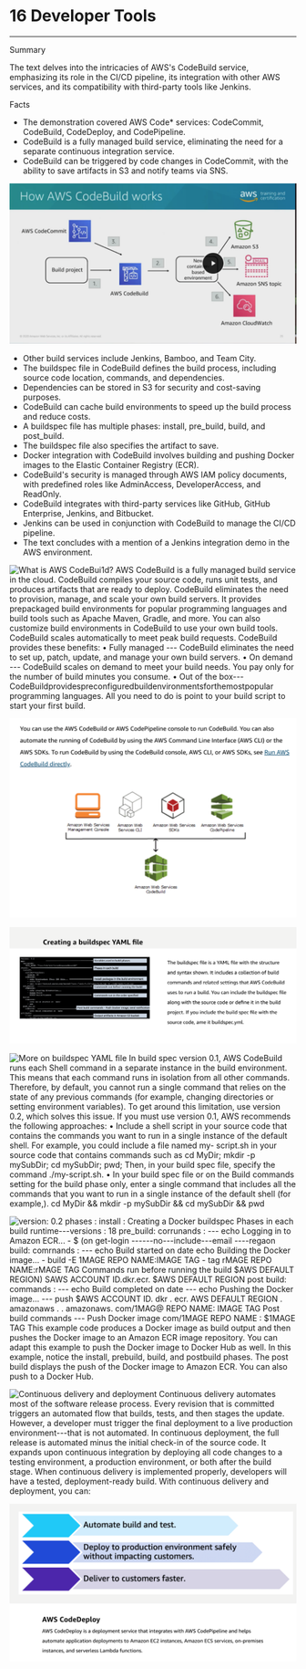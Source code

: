 # 16 Developer Tools



---

Summary

The text delves into the intricacies of AWS's CodeBuild service, emphasizing its role in the CI/CD pipeline, its integration with other AWS services, and its compatibility with third-party tools like Jenkins.

Facts

- The demonstration covered AWS Code* services: CodeCommit, CodeBuild, CodeDeploy, and CodePipeline.
- CodeBuild is a fully managed build service, eliminating the need for a separate continuous integration service.
- CodeBuild can be triggered by code changes in CodeCommit, with the ability to save artifacts in S3 and notify teams via SNS.



![How AWS CodeBuild works AWS CodeCommit Build project AWS CodeBuiId Nev. contain based environment aws training and certification Amazon S3 Amazon SNS topic Amazon CloudWatch ](../../../media/AWS-DevOps-Module-4-16-Developer-Tools-image1.png)

- Other build services include Jenkins, Bamboo, and Team City.
- The buildspec file in CodeBuild defines the build process, including source code location, commands, and dependencies.
- Dependencies can be stored in S3 for security and cost-saving purposes.
- CodeBuild can cache build environments to speed up the build process and reduce costs.
- A buildspec file has multiple phases: install, pre_build, build, and post_build.
- The buildspec file also specifies the artifact to save.
- Docker integration with CodeBuild involves building and pushing Docker images to the Elastic Container Registry (ECR).
- CodeBuild's security is managed through AWS IAM policy documents, with predefined roles like AdminAccess, DeveloperAccess, and ReadOnly.
- CodeBuild integrates with third-party services like GitHub, GitHub Enterprise, Jenkins, and Bitbucket.
- Jenkins can be used in conjunction with CodeBuild to manage the CI/CD pipeline.
- The text concludes with a mention of a Jenkins integration demo in the AWS environment.



![What is AWS CodeBui1d? AWS CodeBuild is a fully managed build service in the cloud. CodeBuild compiles your source code, runs unit tests, and produces artifacts that are ready to deploy. CodeBuild eliminates the need to provision, manage, and scale your own build servers. It provides prepackaged build environments for popular programming languages and build tools such as Apache Maven, Gradle, and more. You can also customize build environments in CodeBuild to use your own build tools. CodeBuild scales automatically to meet peak build requests. CodeBuild provides these benefits: • Fully managed --- CodeBuild eliminates the need to set up, patch, update, and manage your own build servers. • On demand --- CodeBuild scales on demand to meet your build needs. You pay only for the number of build minutes you consume. • Out of the box---CodeBuildprovidespreconfiguredbuildenvironmentsforthemostpopular programming languages. All you need to do is point to your build script to start your first build. ](../../../media/AWS-DevOps-Module-4-16-Developer-Tools-image2.png)



![You can use the AWS CodeBuild or AWS CodePipeline console to run CodeBuild. You can also automate the running of CodeBuild by using the AWS Command Line Interface (AWS CLI) or the AWS SDKs. To run CodeBuild by using the CodeBuild console, AWS CLI, or AWS SDKs, see Run AWS CodeBuild directly. Amazon Web Servicæ Management Onsole Amazon Web Serv'icæ CLI Amazon Web Servicæ Amazon Web Servicæ OdePipeline Amazon Web Servicæ Odeauild ](../../../media/AWS-DevOps-Module-4-16-Developer-Tools-image3.png)



![](../../../media/AWS-DevOps-Module-4-16-Developer-Tools-image4.png)



![More on buildspec YAML file In build spec version 0.1, AWS CodeBuild runs each Shell command in a separate instance in the build environment. This means that each command runs in isolation from all other commands. Therefore, by default, you cannot run a single command that relies on the state of any previous commands (for example, changing directories or setting environment variables). To get around this limitation, use version 0.2, which solves this issue. If you must use version 0.1, AWS recommends the following approaches: • Include a shell script in your source code that contains the commands you want to run in a single instance of the default shell. For example, you could include a file named my- script.sh in your source code that contains commands such as cd MyDir; mkdir -p mySubDir; cd mySubDir; pwd; Then, in your build spec file, specify the command ./my-script.sh. • In your build spec file or on the Build commands setting for the build phase only, enter a single command that includes all the commands that you want to run in a single instance of the default shell (for example,). cd MyDir && mkdir -p mySubDir && cd mySubDir && pwd ](../../../media/AWS-DevOps-Module-4-16-Developer-Tools-image5.png)



![version: 0.2 phases : install : Creating a Docker buildspec Phases in each build runtime---versions : 18 pre_build: corrunands : --- echo Logging in to Amazon ECR... - $ (on get-login ------no---include---email ----regaon build: comrnands : --- echo Build started on date echo Building the Docker image... - build -E $1MAGE REPO NAME:$IMAGE TAG - tag $rMAGE REPO NAME:$rMAGE TAG Commands run before running the build $AWS DEFAULT REGION) SAWS ACCOUNT ID.dkr.ecr. $AWS DEFAULT REGION post build: commands : --- echo Build completed on date --- echo Pushing the Docker image... --- push $AWS ACCOUNT ID. dkr . ecr. $AWS DEFAULT REGION . amazonaws . . amazonaws. com/$1MAG@ REPO NAME: $IMAGE TAG Post build commands --- Push Docker image com/$1MAGE REPO NAME : $1MAGE TAG This example code produces a Docker image as build output and then pushes the Docker image to an Amazon ECR image repository. You can adapt this example to push the Docker image to Docker Hub as well. In this example, notice the install, prebuild, build, and postbuild phases. The post build displays the push of the Docker image to Amazon ECR. You can also push to a Docker Hub. ](../../../media/AWS-DevOps-Module-4-16-Developer-Tools-image6.png)



![Continuous delivery and deployment Continuous delivery automates most of the software release process. Every revision that is committed triggers an automated flow that builds, tests, and then stages the update. However, a developer must trigger the final deployment to a live production environment---that is not automated. In continuous deployment, the full release is automated minus the initial check-in of the source code. It expands upon continuous integration by deploying all code changes to a testing environment, a production environment, or both after the build stage. When continuous delivery is implemented properly, developers will have a tested, deployment-ready build. With continuous delivery and deployment, you can: ](../../../media/AWS-DevOps-Module-4-16-Developer-Tools-image7.png)



![Automate build and test. Deploy to production environment safely without impacting customers. Deliver to customers faster. AWS CodeDeploy AWS CodeDeploy is a deployment service that integrates with AWS CodePipeline and helps automate application deployments to Amazon EC2 instances, Amazon ECS services, on-premises instances, and serverless Lambda functions. ](../../../media/AWS-DevOps-Module-4-16-Developer-Tools-image8.png)











